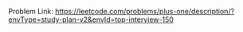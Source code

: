 Problem Link: https://leetcode.com/problems/plus-one/description/?envType=study-plan-v2&envId=top-interview-150

```

```
